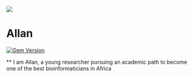 [![](https://i.imgur.com/zNBkzj1.png)](https://beautifuljekyll.com/plans/)

# Allan

[![Gem Version](https://badge.fury.io/rb/beautiful-jekyll-theme.svg)](https://badge.fury.io/rb/beautiful-jekyll-theme)

** I am Allan, a young researcher pursuing an academic path to become one of the best bioinformaticians in Africa
